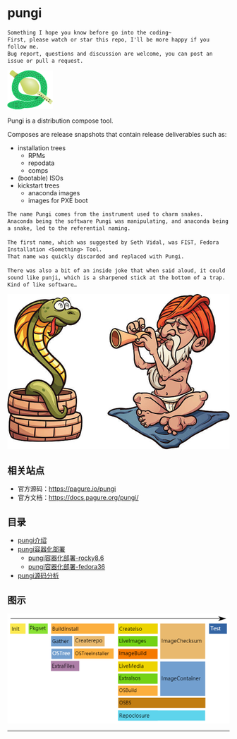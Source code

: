 # pungi

```
Something I hope you know before go into the coding~
First, please watch or star this repo, I'll be more happy if you follow me.
Bug report, questions and discussion are welcome, you can post an issue or pull a request.
```

![20221019_140549_94](image/20221019_140549_94.png)


Pungi is a distribution compose tool.

Composes are release snapshots that contain release deliverables such as:

* installation trees
  - RPMs
  - repodata
  - comps
* (bootable) ISOs
* kickstart trees
  - anaconda images
  - images for PXE boot

```
The name Pungi comes from the instrument used to charm snakes. Anaconda being the software Pungi was manipulating, and anaconda being a snake, led to the referential naming.

The first name, which was suggested by Seth Vidal, was FIST, Fedora Installation <Something> Tool.
That name was quickly discarded and replaced with Pungi.

There was also a bit of an inside joke that when said aloud, it could sound like punji, which is a sharpened stick at the bottom of a trap. Kind of like software…
```

![20221213_101956_14](image/20221213_101956_14.png)


## 相关站点

* 官方源码：<https://pagure.io/pungi>
* 官方文档：<https://docs.pagure.org/pungi/>


## 目录


* [pungi介绍](docs/pungi介绍.md)
* [pungi容器化部署](docs/pungi容器化部署.md)
    * [pungi容器化部署-rocky8.6](docs/pungi容器化部署-rocky8.6.md)
    * [pungi容器化部署-fedora36](docs/pungi容器化部署-fedora36.md)
* [pungi源码分析](docs/pungi源码分析.md)






## 图示

![20221213_102557_48](image/20221213_102557_48.png)








---
